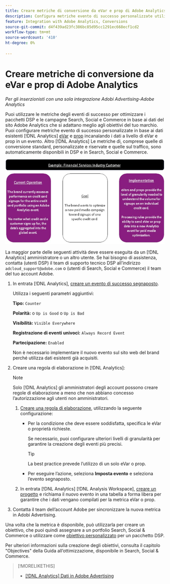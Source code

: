 ```yaml
---
title: Creare metriche di conversione da eVar e prop di Adobe Analytics
description: Configura metriche evento di successo personalizzate utilizzando dati a livello di eVar e prop.
feature: Integration with Adobe Analytics, Conversions
source-git-commit: d4f439ad23fc386bc85d95cc1291ec668ecf1cd2
workflow-type: tm+mt
source-wordcount: '410'
ht-degree: 0%

---
```


# Creare metriche di conversione da eVar e prop di Adobe Analytics

*Per gli inserzionisti con una sola integrazione Adobi Advertising-Adobe Analytics*

Puoi utilizzare le metriche degli eventi di successo per ottimizzare i pacchetti DSP e le campagne Search, Social e Commerce in base ai dati del sito Adobe Analytics che si adattano meglio agli obiettivi del tuo marchio. Puoi configurare metriche evento di successo personalizzate in base ai dati esistenti [!DNL Analytics] [eVar](https://experienceleague.adobe.com/docs/analytics/components/dimensions/evar.html) e [prop](https://experienceleague.adobe.com/docs/analytics/components/dimensions/prop.html) incanalando i dati a livello di eVar e prop in un evento. Altro [!DNL Analytics] Le metriche di, comprese quelle di conversione standard, personalizzate e riservate e quelle sul traffico, sono automaticamente disponibili in DSP e in Search, Social e Commerce.

![Esempio di utilizzo](/help/integrations/assets/a4adc-conversion-evar-example.jpg "Esempio di utilizzo")

La maggior parte delle seguenti attività deve essere eseguita da un [!DNL Analytics] amministratore o un altro utente. Se hai bisogno di assistenza, contatta (utenti DSP) il team di supporto tecnico DSP all’indirizzo `adcloud_support@adobe.com` o (utenti di Search, Social e Commerce) il team del tuo account Adobe.

1. In entrata [!DNL Analytics], [creare un evento di successo segnaposto](https://experienceleague.adobe.com/docs/analytics/admin/admin-tools/manage-report-suites/edit-report-suite/conversion-variables/success-events/success-event.html?lang=en).

   Utilizza i seguenti parametri aggiuntivi:

   **Tipo:** `Counter`

   **Polarità:**  o `Up is Good` o `Up is Bad`

   **Visibilità:** `Visible Everywhere`

   **Registrazione di eventi univoci:** `Always Record Event`

   **Partecipazione:** `Enabled`

   Non è necessario implementare il nuovo evento sul sito web del brand perché utilizza dati esistenti già acquisiti.

1. Creare una regola di elaborazione in [!DNL Analytics]:

   >[!NOTE]
   >
   >Solo [!DNL Analytics] gli amministratori degli account possono creare regole di elaborazione a meno che non abbiano concesso l’autorizzazione agli utenti non amministratori.

   1. [Creare una regola di elaborazione](https://experienceleague.adobe.com/docs/analytics/admin/admin-tools/manage-report-suites/edit-report-suite/report-suite-general/c-processing-rules/c-processing-rules-configuration/t-processing-rules.html?lang=en), utilizzando la seguente configurazione:

      * Per la condizione che deve essere soddisfatta, specifica le eVar o proprietà richieste.

        Se necessario, puoi configurare ulteriori livelli di granularità per garantire la creazione degli eventi più precisi.

        >[!TIP]
        >
        >La best practice prevede l’utilizzo di un solo eVar o prop.

      * Per eseguire l’azione, seleziona **Imposta evento** e seleziona l’evento segnaposto.

   1. In entrata [!DNL Analytics] [!DNL Analysis Workspace], [creare un progetto](https://experienceleague.adobe.com/docs/analytics/analyze/analysis-workspace/home.html) e richiama il nuovo evento in una tabella a forma libera per garantire che i dati vengano compilati per la metrica eVar o prop.

1. Contatta il team dell’account Adobe per sincronizzare la nuova metrica in Adobi Advertising.

Una volta che la metrica è disponibile, può utilizzarla per creare un obiettivo, che puoi quindi assegnare a un portfolio Search, Social &amp; Commerce o utilizzare come [obiettivo personalizzato](/help/dsp/optimization/custom-goal-about.md) per un pacchetto DSP.

Per ulteriori informazioni sulla creazione degli obiettivi, consulta il capitolo &quot;Objectives&quot; della Guida all’ottimizzazione, disponibile in Search, Social &amp; Commerce.

>[!MORELIKETHIS]
>
>* [[!DNL Analytics] Dati in Adobe Advertising](/help/integrations/analytics/analytics-data-in-advertising.md)
<!--
>* [](/help/search-social-commerce/admin/conversion-metrics/ ????????)
-->